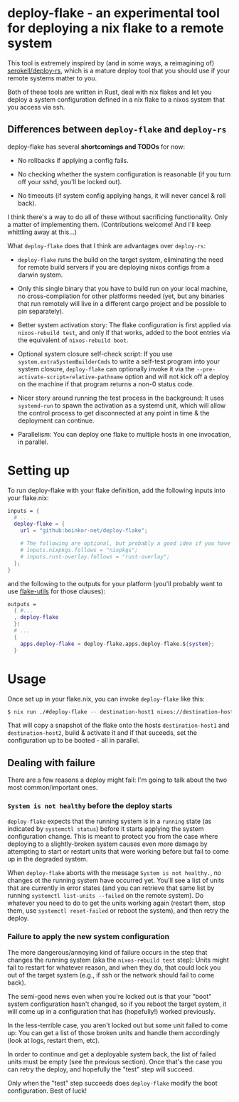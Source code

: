 # deploy-flake - an experimental tool for deploying a nix flake to a remote system

This tool is extremely inspired by (and in some ways, a reimagining of) [serokell/deploy-rs](//github.com/serokell/deploy-rs), which is a mature deploy tool that you should use if your remote systems matter to you.

Both of these tools are written in Rust, deal with nix flakes and let you deploy a system configuration defined in a nix flake to a nixos system that you access via ssh.

## Differences between `deploy-flake` and `deploy-rs`

deploy-flake has several **shortcomings and TODOs** for now:

* No rollbacks if applying a config fails.

* No checking whether the system configuration is reasonable (if you turn off your sshd, you'll be locked out).

* No timeouts (if system config applying hangs, it will never cancel & roll back).

I think there's a way to do all of these without sacrificing functionality. Only a matter of implementing them. (Contributions welcome! And I'll keep whittling away at this...)

What `deploy-flake` does that I think are advantages over `deploy-rs`:

* `deploy-flake` runs the build on the target system, eliminating the need for remote build servers if you are deploying nixos configs from a darwin system.

* Only this single binary that you have to build run on your local machine, no cross-compilation for other platforms needed (yet, but any binaries that run remotely will live in a different cargo project and be possible to pin separately).

* Better system activation story: The flake configuration is first applied via `nixos-rebuild test`, and only if that works, added to the boot entries via the equivalent of `nixos-rebuild boot`.

* Optional system closure self-check script: If you use `system.extraSystemBuilderCmds` to write a self-test program into your system closure, `deploy-flake` can optionally invoke it via the `--pre-activate-script=relative-pathname` option and will not kick off a deploy on the machine if that program returns a non-0 status code.

* Nicer story around running the test process in the background: It uses `systemd-run` to spawn the activation as a systemd unit, which will allow the control process to get disconnected at any point in time & the deployment can continue.

* Parallelism: You can deploy one flake to multiple hosts in one invocation, in parallel.

# Setting up

To run deploy-flake with your flake definition, add the following inputs into your flake.nix:

```nix
inputs = {
  # ...
  deploy-flake = {
    url = "github:boinkor-net/deploy-flake";

    # The following are optional, but probably a good idea if you have these inputs:
    # inputs.nixpkgs.follows = "nixpkgs";
    # inputs.rust-overlay.follows = "rust-overlay";
  };
}
```

and the following to the outputs for your platform (you'll probably want to use [flake-utils](https://github.com/numtide/flake-utils) for those clauses):

```nix
outputs =
  { #...
  , deploy-flake
  }:
  # ...
  {
    apps.deploy-flake = deploy-flake.apps.deploy-flake.${system};
  }
```

# Usage

Once set up in your flake.nix, you can invoke `deploy-flake` like this:

```sh
$ nix run ./#deploy-flake -- destination-host1 nixos://destination-host2/webserver
```

That will copy a snapshot of the flake onto the hosts `destination-host1` and `destination-host2`, build & activate it and if that suceeds, set the configuration up to be booted - all in parallel.

## Dealing with failure

There are a few reasons a deploy might fail: I'm going to talk about the two most common/important ones.

### `System is not healthy` before the deploy starts

`deploy-flake` expects that the running system is in a `running` state (as indicated by `systemctl status`) before it starts applying the system configuration change. This is meant to protect you from the case where deploying to a slightly-broken system causes even more damage by attempting to start or restart units that were working before but fail to come up in the degraded system.

When `deploy-flake` aborts with the message `System is not healthy.`, no changes ot the running system have occurred yet. You'll see a list of units that are currently in error states (and you can retrieve that same list by running `systemctl list-units --failed` on the remote system). Do whatever you need to do to get the units working again (restart them, stop them, use `systemctl reset-failed` or reboot the system), and then retry the deploy.

### Failure to apply the new system configuration

The more dangerous/annoying kind of failure occurs in the step that changes the running system (aka the `nixos-rebuild test` step): Units might fail to restart for whatever reason, and when they do, that could lock you out of the target system (e.g., if ssh or the network should fail to come back).

The semi-good news even when you're locked out is that your "boot" system configuration hasn't changed, so if you reboot the target system, it will come up in a configuration that has (hopefully!) worked previously.

In the less-terrible case, you aren't locked out but some unit failed to come up: You can get a list of those broken units and handle them accordingly (look at logs, restart them, etc).

In order to continue and get a deployable system back, the list of failed units must be empty (see the previous section). Once that's the case you can retry the deploy, and hopefully the "test" step will succeed.

Only when the "test" step succeeds does `deploy-flake` modify the boot configuration. Best of luck!
